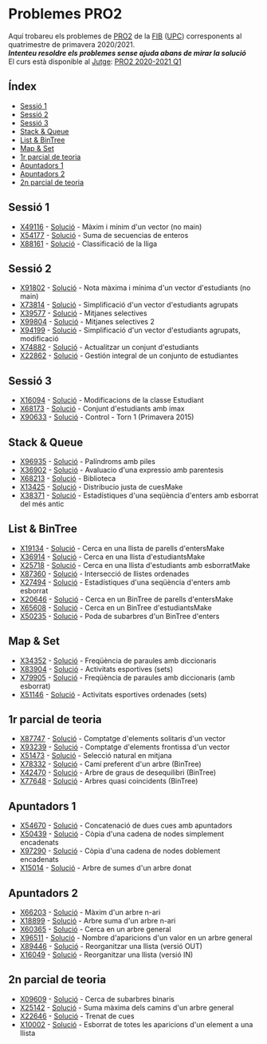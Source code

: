 # Problemes PRO2

Aquí trobareu els problemes de [PRO2](https://www.cs.upc.edu/pro2/) de la [FIB](https://www.fib.upc.edu/) ([UPC](https://www.upc.edu/)) corresponents al quatrimestre de primavera 2020/2021.                            
***Intenteu resoldre els problemes sense ajuda abans de mirar la solució***                      
El curs està disponible al [Jutge](https://jutge.org/): [PRO2 2020-2021 Q1](https://jutge.org/courses/Pro2:PRO2QP2021)

## Índex
- [Sessió 1](https://github.com/miquelt9)
- [Sessió 2](https://github.com/miquelt9)
- [Sessió 3](https://github.com/miquelt9)
- [Stack & Queue](https://github.com/miquelt9)
- [List & BinTree](https://github.com/miquelt9)
- [Map & Set](https://github.com/miquelt9)
- [1r parcial de teoria](https://github.com/miquelt9)
- [Apuntadors 1](https://github.com/miquelt9)
- [Apuntadors 2](https://github.com/miquelt9)
- [2n parcial de teoria](https://github.com/miquelt9)

## Sessió 1
- [X49116](https://jutge.org/X49116) - [Solució](https://github.com/miquelt9/PRO2-FIB/blob/main/Sessio%201/X49116.cc) - Màxim i mínim d'un vector (no main)
- [X54177](https://jutge.org/X54177) - [Solució](https://github.com/miquelt9/PRO2-FIB/blob/main/Sessio%201/X54177.cc) - Suma de secuencias de enteros
- [X88161](https://jutge.org/X88161) - [Solució](https://github.com/miquelt9/PRO2-FIB/blob/main/Sessio%201/X88161.cc) - Classificació de la lliga
## Sessió 2
- [X91802](https://jutge.org/X91802) - [Solució](https://github.com/miquelt9/PRO2-FIB/blob/main/Sessio%202/X91802.cc) - Nota màxima i mínima d'un vector d'estudiants (no main)
- [X73814](https://jutge.org/X73814) - [Solució](https://github.com/miquelt9/PRO2-FIB/blob/main/Sessio%202/X73814.cc) - Simplificació d'un vector d'estudiants agrupats
- [X39577](https://jutge.org/X39577) - [Solució](https://github.com/miquelt9/PRO2-FIB/blob/main/Sessio%202/X39577.cc) - Mitjanes selectives
- [X99804](https://jutge.org/X99804) - [Solució](https://github.com/miquelt9/PRO2-FIB/blob/main/Sessio%202/X99804.cc) - Mitjanes selectives 2
- [X94199](https://jutge.org/X94199) - [Solució](https://github.com/miquelt9/PRO2-FIB/blob/main/Sessio%202/X94199.cc) - Simplificació d'un vector d'estudiants agrupats, modificació
- [X74882](https://jutge.org/X74882) - [Solució](Sessio%202/X74882.cc) - Actualitzar un conjunt d'estudiants
- [X22862](https://jutge.org/X22862) - [Solució](https://github.com/miquelt9/PRO2-FIB/blob/main/Sessio%202/X22862.cc) - Gestión integral de un conjunto de estudiantes
## Sessió 3
- [X16094](https://jutge.org/X16094) - [Solució](https://github.com/miquelt9/PRO2-FIB/tree/main/Sessio%203/X16094) - Modificacions de la classe Estudiant
- [X68173](https://jutge.org/X68173) - [Solució](https://github.com/miquelt9/PRO2-FIB/tree/main/Sessio%203/X68173) - Conjunt d'estudiants amb imax
- [X90633](https://jutge.org/X90633) - [Solució](https://github.com/miquelt9/PRO2-FIB/tree/main/Sessio%203/X90633) - Control - Torn 1 (Primavera 2015)
## Stack & Queue
- [X96935](https://jutge.org/X96935) - [Solució](X96935.cc) - Palíndroms amb piles
- [X36902](https://jutge.org/X36902) - [Solució](X36902.cc) - Avaluacio d'una expressio amb parentesis
- [X68213](https://jutge.org/X68213) - [Solució](X68213.cc) - Biblioteca
- [X13425](https://jutge.org/X13425) - [Solució](X13425.cc) - Distribucio justa de cuesMake
- [X38371](https://jutge.org/X38371) - [Solució](X38371.cc) - Estadístiques d'una seqüència d'enters amb esborrat del més antic
## List & BinTree
- [X19134](https://jutge.org/X19134) - [Solució](X19134.cc) - Cerca en una llista de parells d'entersMake
- [X36914](https://jutge.org/X36914) - [Solució](X36914.cc) - Cerca en una llista d'estudiantsMake
- [X25718](https://jutge.org/X25718) - [Solució](X25718.cc) - Cerca en una llista d'estudiants amb esborratMake
- [X87360](https://jutge.org/X87360) - [Solució](X87360.cc) - Intersecció de llistes ordenades
- [X27494](https://jutge.org/X27494) - [Solució](X27494.cc) - Estadístiques d'una seqüència d'enters amb esborrat
- [X20646](https://jutge.org/X20646) - [Solució](X20646.cc) - Cerca en un BinTree de parells d'entersMake
- [X65608](https://jutge.org/X65608) - [Solució](X65608.cc) - Cerca en un BinTree d'estudiantsMake
- [X50235](https://jutge.org/X50235) - [Solució](X50235.cc) - Poda de subarbres d'un BinTree d'enters
## Map & Set
- [X34352](https://jutge.org/X34352) - [Solució](X34352.cc) - Freqüència de paraules amb diccionaris
- [X83904](https://jutge.org/X83904) - [Solució](X83904.cc) - Activitats esportives (sets)
- [X79905](https://jutge.org/X79905) - [Solució](X79905.cc) - Freqüència de paraules amb diccionaris (amb esborrat)
- [X51146](https://jutge.org/X51146) - [Solució](X51146.cc) - Activitats esportives ordenades (sets)
## 1r parcial de teoria
- [X87747](https://jutge.org/X87747) - [Solució](X87747.cc) - Comptatge d'elements solitaris d'un vector
- [X93239](https://jutge.org/X93239) - [Solució](X93239.cc) - Comptatge d'elements frontissa d'un vector
- [X51473](https://jutge.org/X51473) - [Solució](X51473.cc) - Selecció natural en mitjana
- [X78332](https://jutge.org/X78332) - [Solució](X78332.cc) - Camí preferent d'un arbre (BinTree)
- [X42470](https://jutge.org/X42470) - [Solució](X42470.cc) - Arbre de graus de desequilibri (BinTree)
- [X77648](https://jutge.org/X77648) - [Solució](X77648.cc) - Arbres quasi coincidents (BinTree)
## Apuntadors 1
- [X54670](https://jutge.org/X54670) - [Solució](X54670.cc) - Concatenació de dues cues amb apuntadors
- [X50439](https://jutge.org/X50439) - [Solució](X50439.cc) - Còpia d'una cadena de nodes simplement encadenats
- [X97290](https://jutge.org/X97290) - [Solució](X97290.cc) - Còpia d'una cadena de nodes doblement encadenats
- [X15014](https://jutge.org/X15014) - [Solució](X15014.cc) - Arbre de sumes d'un arbre donat
## Apuntadors 2
- [X66203](https://jutge.org/X66203) - [Solució](X66203.cc) - Màxim d'un arbre n-ari
- [X18899](https://jutge.org/X18899) - [Solució](X18899.cc) - Arbre suma d'un arbre n-ari
- [X60365](https://jutge.org/X60365) - [Solució](X60365.cc) - Cerca en un arbre general
- [X96511](https://jutge.org/X96511) - [Solució](X96511.cc) - Nombre d'aparicions d'un valor en un arbre general
- [X89446](https://jutge.org/X89446) - [Solució](X89446.cc) - Reorganitzar una llista (versió OUT)
- [X16049](https://jutge.org/X16049) - [Solució](X16049.cc) - Reorganitzar una llista (versió IN)
## 2n parcial de teoria
- [X09609](https://jutge.org/X09609) - [Solució](X09609.cc) - Cerca de subarbres binaris
- [X25142](https://jutge.org/X25142) - [Solució](X25142.cc) - Suma màxima dels camins d'un arbre general
- [X22646](https://jutge.org/X22646) - [Solució](X22646.cc) - Trenat de cues
- [X10002](https://jutge.org/X10002) - [Solució](X10002.cc) - Esborrat de totes les aparicions d'un element a una llista
